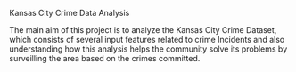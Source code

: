 Kansas City Crime Data Analysis

The main aim of this project is to analyze the Kansas City Crime Dataset, which consists of several input features related to crime Incidents and also understanding how this analysis helps the community solve its problems by surveilling the area based on the crimes committed.

